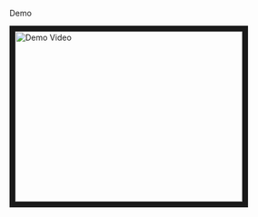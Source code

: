 Demo


<a href="http://www.youtube.com/watch?feature=player_embedded&v=ZyTjWV-8E5c
" target="_blank"><img src="http://img.youtube.com/vi/ZyTjWV-8E5c/0.jpg" 
alt="Demo Video" width="400" height="300" border="10" /></a>






